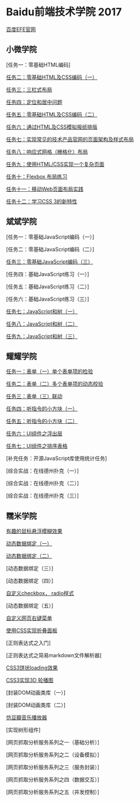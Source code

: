 # Baidu前端技术学院 2017 
[百度EFE官网](http://ife.baidu.com/)

## 小微学院
[任务一：零基础HTML编码]

[任务二：零基础HTML及CSS编码（一）](https://kanglinchan.github.io/ifc2017/xiaowei-college/task_2.html)

[任务三：三栏式布局](https://kanglinchan.github.io/ifc2017/xiaowei-college/task_3.html)

[任务四：定位和居中问题](https://kanglinchan.github.io/ifc2017/xiaowei-college/task_4.html)

[任务五：零基础HTML及CSS编码（二）](https://kanglinchan.github.io/ifc2017/xiaowei-college/task_5.html)

[任务六：通过HTML及CSS模拟报纸排版](https://kanglinchan.github.io/ifc2017/xiaowei-college/task_6.html)

[任务七：实现常见的技术产品官网的页面架构及样式布局](https://kanglinchan.github.io/ifc2017/xiaowei-college/task_7.html)

[任务八：响应式网格（栅格化）布局](https://kanglinchan.github.io/ifc2017/xiaowei-college/task_8.html)

[任务九：使用HTML/CSS实现一个复杂页面](https://kanglinchan.github.io/ifc2017/xiaowei-college/task_9.html)

[任务十：Flexbox 布局练习](https://kanglinchan.github.io/ifc2017/xiaowei-college/task_10.html)

[任务十一：移动Web页面布局实践](https://kanglinchan.github.io/ifc2017/xiaowei-college/task_11.html)

[任务十二：学习CSS 3的新特性](https://kanglinchan.github.io/ifc2017/xiaowei-college/task_12.html)


## 斌斌学院
[任务一：零基础JavaScript编码（一）]

[任务二：零基础JavaScript编码（二）]

[任务三：零基础JavaScript编码（三）](https://kanglinchan.github.io/ifc2017/binbin-college/task_3/)

[任务四：基础JavaScript练习（一）]

[任务五：基础JavaScript练习（二）]

[任务六：基础JavaScript练习（三）]

[任务七：JavaScript和树（一）](https://kanglinchan.github.io/ifc2017/binbin-college/task_7/)

[任务八：JavaScript和树（二）](https://kanglinchan.github.io/ifc2017/binbin-college/task_8/)

[任务九：JavaScript和树（三）](https://kanglinchan.github.io/ifc2017/binbin-college/task_9/)


## 耀耀学院
[任务一：表单（一）单个表单项的检验](https://kanglinchan.github.io/ifc2017/yaoyao-college/task_1.html)

[任务二：表单（二）多个表单项的动态校验](https://kanglinchan.github.io/ifc2017/yaoyao-college/task_2.html)

[任务三：表单（三）联动](https://kanglinchan.github.io/ifc2017/yaoyao-college/task_3.html)

[任务四：听指令的小方块（一）](https://kanglinchan.github.io/ifc2017/yaoyao-college/task_4.html)

[任务五：听指令的小方块（二）](https://kanglinchan.github.io/ifc2017/yaoyao-college/task_5.html)

[任务六：UI组件之浮出层](https://kanglinchan.github.io/ifc2017/yaoyao-college/task_6.html)

[任务七：UI组件之排序表格](https://kanglinchan.github.io/ifc2017/yaoyao-college/task_7.html)

[补充任务：开源JavaScript库使用统计任务]

[综合实战：在线德州扑克（一）]

[综合实战：在线德州扑克（二）]

[综合实战：在线德州扑克（三）]


## 糯米学院
[有趣的鼠标悬浮模糊效果](https://kanglinchan.github.io/ifc2017/nuomi/task_1.html)

[动态数据绑定（一）](https://kanglinchan.github.io/ifc2017/nuomi/task_2.html)

[动态数据绑定（二）](https://kanglinchan.github.io/ifc2017/nuomi/task_3.html)

[动态数据绑定（三）]

[动态数据绑定（四）]

[自定义checkbox， radio样式](https://kanglinchan.github.io/ifc2017/nuomi/task_6.html)

[动态数据绑定（五）]

[自定义网页右键菜单](https://kanglinchan.github.io/ifc2017/nuomi/task_8.html)

[使用CSS实现折叠面板](https://kanglinchan.github.io/ifc2017/nuomi/task_9.html)

[正则表达式之入门]

[正则表达式之简易markdown文件解析器]

[CSS3饼状loading效果](https://kanglinchan.github.io/ifc2017/nuomi/task_10.html)

[CSS3实现3D 轮播图](https://kanglinchan.github.io/ifc2017/nuomi/task_11.html)

[封装DOM动画类库（一）]

[封装DOM动画类库（二）]

[仿豆瓣音乐播放器](https://kanglinchan.github.io/ifc2017/nuomi/task_14.html)

[实现树形组件]

[网页抓取分析服务系列之一（基础分析）]

[网页抓取分析服务系列之二（设备模拟）]

[网页抓取分析服务系列之三（服务封装）]

[网页抓取分析服务系列之四（数据交互）]

[网页抓取分析服务系列之五（并发控制）]








